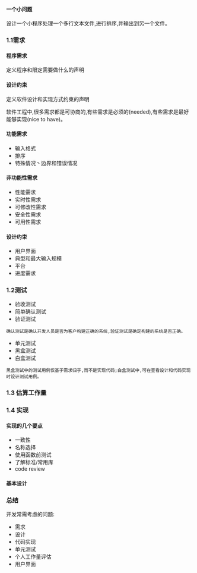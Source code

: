 #### 一个小问题

设计一个小程序处理一个多行文本文件,进行排序,并输出到另一个文件。

### 1.1需求

#### 程序需求
定义程序和限定需要做什么的声明

#### 设计约束
定义软件设计和实现方式约束的声明

软件工程中,很多需求都是可协商的,有些需求是必须的(needed),有些需求是最好能够实现(nice to have)。

#### 功能需求
* 输入格式
* 排序
* 特殊情况丶边界和错误情况

#### 非功能性需求
* 性能需求
* 实时性需求
* 可修改性需求
* 安全性需求
* 可用性需求

#### 设计约束
* 用户界面
* 典型和最大输入规模
* 平台
* 进度需求

### 1.2测试
* 验收测试
* 简单确认测试
* 验证测试
```
确认测试是确认开发人员是否为客户构建正确的系统,验证测试是确定构建的系统是否正确。
```
* 单元测试
* 黑盒测试
* 白盒测试
```
黑盒测试中的测试用例仅基于需求归于,而不是实现代码;白盒测试中,可在查看设计和代码实现时设计测试用例。
```

### 1.3 估算工作量

### 1.4 实现

#### 实现的几个要点
* 一致性
* 名称选择
* 使用函数前测试
* 了解标准/常用库
* code review

#### 基本设计

### 总结
开发常需考虑的问题:
* 需求
* 设计
* 代码实现
* 单元测试
* 个人工作量评估
* 用户界面